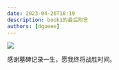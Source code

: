 ```yaml
---
date: 2023-04-26T18:19
description: book1的最后附言
authors: [dgoeee]
---
```


![](https://www.ghostoact.com/static/arts/img/splash/aoyb9p1b49zz6g2szxb5673gvz2j6utb.jpg)

感谢墓碑记录一生，愿我终将战胜时间。

